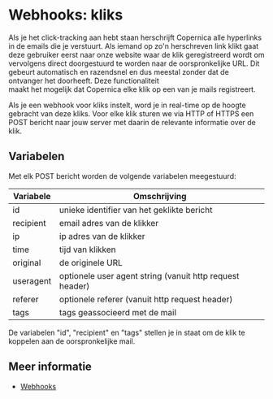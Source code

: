 # Webhooks: kliks

Als je het click-tracking aan hebt staan herschrijft Copernica 
alle hyperlinks in de emails die je verstuurt. Als iemand op zo'n 
herschreven link klikt gaat deze gebruiker eerst naar onze website waar 
de klik geregistreerd wordt om vervolgens direct doorgestuurd te
worden naar de oorspronkelijke URL. Dit gebeurt automatisch en razendsnel 
en dus meestal zonder dat de ontvanger het doorheeft. Deze functionaliteit  
maakt het mogelijk dat Copernica elke klik op een van je mails registreert.

Als je een webhook voor kliks instelt, word je in real-time op de 
hoogte gebracht van deze kliks. Voor elke klik sturen we via HTTP of 
HTTPS een POST bericht naar jouw server met daarin de relevante 
informatie over de klik.

## Variabelen

Met elk POST bericht worden de volgende variabelen meegestuurd:

| Variabele | Omschrijving                                             |
|-----------|----------------------------------------------------------|
| id        | unieke identifier van het geklikte bericht               |
| recipient | email adres van de klikker                               |
| ip        | ip adres van de klikker                                  |
| time      | tijd van klikken                                         |
| original  | de originele URL                                         |
| useragent | optionele user agent string (vanuit http request header) |
| referer   | optionele referer (vanuit http request header)           |
| tags      | tags geassocieerd met de mail                            |

De variabelen "id", "recipient" en "tags" stellen je in staat om de klik 
te koppelen aan de oorspronkelijke mail.

## Meer informatie

* [Webhooks](./webhooks)
